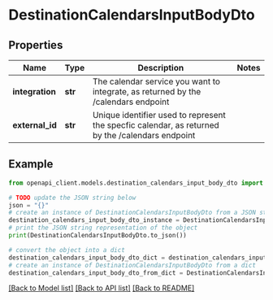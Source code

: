 # DestinationCalendarsInputBodyDto


## Properties

Name | Type | Description | Notes
------------ | ------------- | ------------- | -------------
**integration** | **str** | The calendar service you want to integrate, as returned by the /calendars endpoint | 
**external_id** | **str** | Unique identifier used to represent the specfic calendar, as returned by the /calendars endpoint | 

## Example

```python
from openapi_client.models.destination_calendars_input_body_dto import DestinationCalendarsInputBodyDto

# TODO update the JSON string below
json = "{}"
# create an instance of DestinationCalendarsInputBodyDto from a JSON string
destination_calendars_input_body_dto_instance = DestinationCalendarsInputBodyDto.from_json(json)
# print the JSON string representation of the object
print(DestinationCalendarsInputBodyDto.to_json())

# convert the object into a dict
destination_calendars_input_body_dto_dict = destination_calendars_input_body_dto_instance.to_dict()
# create an instance of DestinationCalendarsInputBodyDto from a dict
destination_calendars_input_body_dto_from_dict = DestinationCalendarsInputBodyDto.from_dict(destination_calendars_input_body_dto_dict)
```
[[Back to Model list]](../README.md#documentation-for-models) [[Back to API list]](../README.md#documentation-for-api-endpoints) [[Back to README]](../README.md)


